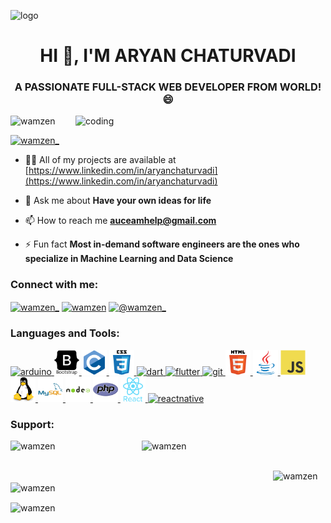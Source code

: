 ![logo](https://camo.githubusercontent.com/5e3babfce4609dcd669a8f2a6d37b47c85486729942c57c5afbfc715f0b5dff7/68747470733a2f2f7777772e6469676974616c736f6c7574696f6e73657276696365732e636f6d2f696d672f73657276696365732f776562253230646576656c6f706d656e742e676966)


<h1 align="center">HI 👋, I'M ARYAN CHATURVADI</h1>
<h3 align="center">A PASSIONATE FULL-STACK WEB DEVELOPER FROM WORLD! 😄</h3>

<img align="right" alt="coding" width="400" src="https://icons-for-free.com/download-icon-Coding-1320568096072194118_512.png">

<p align="left"> <img src="https://komarev.com/ghpvc/?username=wamzen&label=Profile%20views&color=0e75b6&style=flat" alt="wamzen" /> </p>

<p align="left"> <a href="https://twitter.com/wamzen_" target="blank"><img src="https://img.shields.io/twitter/follow/wamzen_?logo=twitter&style=for-the-badge" alt="wamzen_" /></a> </p>

- 👨‍💻 All of my projects are available at [https://www.linkedin.com/in/aryanchaturvadi](https://www.linkedin.com/in/aryanchaturvadi)

- 💬 Ask me about **Have your own ideas for life**

- 📫 How to reach me **auceamhelp@gmail.com**

- ⚡ Fun fact **Most in-demand software engineers are the ones who specialize in Machine Learning and Data Science**

<h3 align="left">Connect with me:</h3>
<p align="left">
<a href="https://twitter.com/wamzen_" target="blank"><img align="center" src="https://raw.githubusercontent.com/rahuldkjain/github-profile-readme-generator/master/src/images/icons/Social/twitter.svg" alt="wamzen_" height="30" width="40" /></a>
<a href="https://linkedin.com/in/wamzen" target="blank"><img align="center" src="https://raw.githubusercontent.com/rahuldkjain/github-profile-readme-generator/master/src/images/icons/Social/linked-in-alt.svg" alt="wamzen" height="30" width="40" /></a>
<a href="https://instagram.com/@wamzen_" target="blank"><img align="center" src="https://raw.githubusercontent.com/rahuldkjain/github-profile-readme-generator/master/src/images/icons/Social/instagram.svg" alt="@wamzen_" height="30" width="40" /></a>
</p>

<h3 align="left">Languages and Tools:</h3>
<p align="left"> <a href="https://www.arduino.cc/" target="_blank" rel="noreferrer"> <img src="https://cdn.worldvectorlogo.com/logos/arduino-1.svg" alt="arduino" width="40" height="40"/> </a> <a href="https://getbootstrap.com" target="_blank" rel="noreferrer"> <img src="https://raw.githubusercontent.com/devicons/devicon/master/icons/bootstrap/bootstrap-plain-wordmark.svg" alt="bootstrap" width="40" height="40"/> </a> <a href="https://www.cprogramming.com/" target="_blank" rel="noreferrer"> <img src="https://raw.githubusercontent.com/devicons/devicon/master/icons/c/c-original.svg" alt="c" width="40" height="40"/> </a> <a href="https://www.w3schools.com/css/" target="_blank" rel="noreferrer"> <img src="https://raw.githubusercontent.com/devicons/devicon/master/icons/css3/css3-original-wordmark.svg" alt="css3" width="40" height="40"/> </a> <a href="https://dart.dev" target="_blank" rel="noreferrer"> <img src="https://www.vectorlogo.zone/logos/dartlang/dartlang-icon.svg" alt="dart" width="40" height="40"/> </a> <a href="https://flutter.dev" target="_blank" rel="noreferrer"> <img src="https://www.vectorlogo.zone/logos/flutterio/flutterio-icon.svg" alt="flutter" width="40" height="40"/> </a> <a href="https://git-scm.com/" target="_blank" rel="noreferrer"> <img src="https://www.vectorlogo.zone/logos/git-scm/git-scm-icon.svg" alt="git" width="40" height="40"/> </a> <a href="https://www.w3.org/html/" target="_blank" rel="noreferrer"> <img src="https://raw.githubusercontent.com/devicons/devicon/master/icons/html5/html5-original-wordmark.svg" alt="html5" width="40" height="40"/> </a> <a href="https://www.java.com" target="_blank" rel="noreferrer"> <img src="https://raw.githubusercontent.com/devicons/devicon/master/icons/java/java-original.svg" alt="java" width="40" height="40"/> </a> <a href="https://developer.mozilla.org/en-US/docs/Web/JavaScript" target="_blank" rel="noreferrer"> <img src="https://raw.githubusercontent.com/devicons/devicon/master/icons/javascript/javascript-original.svg" alt="javascript" width="40" height="40"/> </a> <a href="https://www.linux.org/" target="_blank" rel="noreferrer"> <img src="https://raw.githubusercontent.com/devicons/devicon/master/icons/linux/linux-original.svg" alt="linux" width="40" height="40"/> </a> <a href="https://www.mysql.com/" target="_blank" rel="noreferrer"> <img src="https://raw.githubusercontent.com/devicons/devicon/master/icons/mysql/mysql-original-wordmark.svg" alt="mysql" width="40" height="40"/> </a> <a href="https://nodejs.org" target="_blank" rel="noreferrer"> <img src="https://raw.githubusercontent.com/devicons/devicon/master/icons/nodejs/nodejs-original-wordmark.svg" alt="nodejs" width="40" height="40"/> </a> <a href="https://www.php.net" target="_blank" rel="noreferrer"> <img src="https://raw.githubusercontent.com/devicons/devicon/master/icons/php/php-original.svg" alt="php" width="40" height="40"/> </a> <a href="https://reactjs.org/" target="_blank" rel="noreferrer"> <img src="https://raw.githubusercontent.com/devicons/devicon/master/icons/react/react-original-wordmark.svg" alt="react" width="40" height="40"/> </a> <a href="https://reactnative.dev/" target="_blank" rel="noreferrer"> <img src="https://reactnative.dev/img/header_logo.svg" alt="reactnative" width="40" height="40"/> </a> </p>

<h3 align="left">Support:</h3>
<p><a href="https://www.buymeacoffee.com/wamzen"> <img align="left" src="https://cdn.buymeacoffee.com/buttons/v2/default-yellow.png" height="50" width="210" alt="wamzen" /></a><a href="https://ko-fi.com/wamzen"> <img align="left" src="https://cdn.ko-fi.com/cdn/kofi3.png?v=3" height="50" width="210" alt="wamzen" /></a></p><br><br>

<p><img align="left" src="https://github-readme-stats.vercel.app/api/top-langs?username=wamzen&show_icons=true&locale=en&layout=compact" alt="wamzen" /></p>

<p>&nbsp;<img align="center" src="https://github-readme-stats.vercel.app/api?username=wamzen&show_icons=true&locale=en" alt="wamzen" /></p>

<p><img align="center" src="https://github-readme-streak-stats.herokuapp.com/?user=wamzen&" alt="wamzen" /></p>
